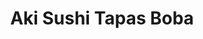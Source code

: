 ---
layout: place
title: Aki Sushi Tapas Boba
permalink: /maine/freeport/aki-sushi-tapas-boba.html
stateAbbr: ME
stateName: Maine
cityName: Freeport
seo:
  type: restaurant
  links: null
place_id: ChIJ2RHVHGl_skwRPESRf9n0A3U
photos:
  - name: >-
      places/ChIJ2RHVHGl_skwRPESRf9n0A3U/photos/AeeoHcIDm-ReyBJIfC6LkQIPX0BzDcimXwUS7X5_wyrRdx_mKpZjq5JDpJrO_XsxKbpTYW_zAlLT8zkX0Hcio0YtuQA2VP-rlyTZ-7hT67vymr1flCaxGYtqIqJYHI1ZA3WXAE-KNq4euxQBdfsV3XaXb1X9bDUxmFKYMFOtkoH-iwMrh54lP4XT7NkqRySu-vmKj8Safw1cReyPMRuwxhUKCRk70MgtBxAVsaFSq0U2gAPctegxxDjEEfi87peYUuI4Y_JCSdsfEBig6UabbEQNeESb2mepWQaGRNQ2mFvpaeFncw
    widthPx: 2048
    heightPx: 1366
    authorAttributions:
      - displayName: Aki Sushi Tapas Boba
        uri: https://maps.google.com/maps/contrib/117753674431496461446
        photoUri: >-
          https://lh3.googleusercontent.com/a-/ALV-UjXhPoie1DPM0eFc7oy_K3TxIyQPoUlVqFPlsodwMvd36xsYVI8=s100-p-k-no-mo
    flagContentUri: >-
      https://www.google.com/local/imagery/report/?cb_client=maps_api_places.places_api&image_key=!1e10!2sAF1QipOjIGBfI6Li9BHFe48W3EA7uZpqtUbuVS3hSoQh&hl=en-US
    googleMapsUri: >-
      https://www.google.com/maps/place//data=!3m4!1e2!3m2!1sAF1QipOjIGBfI6Li9BHFe48W3EA7uZpqtUbuVS3hSoQh!2e10!4m2!3m1!1s0x4cb27f691cd511d9:0x7503f4d97f91443c
  - name: >-
      places/ChIJ2RHVHGl_skwRPESRf9n0A3U/photos/AeeoHcJhMdHXSi74HxbVGkM_mjrqPMUm6xEFmo3Qe0KW1x_CsX1niYUU6NoDw5oh8nvUJUZjFyUo_gPSSG_XKhToOIknXiJ8kFl4n3D6jVATLf-GB2KHR8IW_X0XcGicOtVAFGfmFO71KmAMWZoZFjVbDmHO_hAbrfaSHAAlcKOqLqpj4av1iio3FJYb5BfDp_1_m04aBGLghSz6hKWGb6wwHN7l-E74A6Lr83MJ0IvNaOJ3nu0_fAOCKg0QkeY33ESvrck8ttJa3NnD6_We6mpIJIqLGfiLtar5SG6MsM02Ayu7u31SeFPkXm4mrBptQ5alz7eAj_0gcWIGZngqmAUHJBj2Z0O1gH6iATxO7cEUVakZJ230XMJoF677uWz3-TC7-qYxx2mYkCyVLxqNvsbYuq2nhQ2atZwhaCoFeL40lQDSj4ps
    widthPx: 3024
    heightPx: 2558
    authorAttributions:
      - displayName: Thomas Graf
        uri: https://maps.google.com/maps/contrib/110476929815428501680
        photoUri: >-
          https://lh3.googleusercontent.com/a/ACg8ocI9pZjWwccK_EHSflTcxt_nsbM7R632RNbpwcOpFp6ZQTlFoQ=s100-p-k-no-mo
    flagContentUri: >-
      https://www.google.com/local/imagery/report/?cb_client=maps_api_places.places_api&image_key=!1e10!2sCIHM0ogKEICAgICPiIqLmgE&hl=en-US
    googleMapsUri: >-
      https://www.google.com/maps/place//data=!3m4!1e2!3m2!1sCIHM0ogKEICAgICPiIqLmgE!2e10!4m2!3m1!1s0x4cb27f691cd511d9:0x7503f4d97f91443c
  - name: >-
      places/ChIJ2RHVHGl_skwRPESRf9n0A3U/photos/AeeoHcJ4cFYD_7o4nrhBFO2kqZk9Rt9_6SF2ymuTZhlb-2LLrpV5wuvQ6F5bupXj7OM5FwWF9Syp5ptJKUltngGYgYp_waOzTL7I_PpYSBYqySKNvDBzsJ32b1YwvXkU--rd4lhP-rabKL0QtmaWtbBM805uFcHavQj3gAgn6x2F3NZffbrYA21Xvsje4VWhDkB90TQhdydffgLBddWlDagW_VXFLC4Pn8JDipAVf3OPvxmxCqHlwk6Bu5JpJXy0AbZXSfuT6-7ejzWc0JMHDgr8PKUHPFBo5-_sJcnjb-va-LGSElW5RYLpbVucbkQ-shOD9SkTbDlbXgkJLyUrs1kg5SySQG1d2QiflqOmP3VEPRiBB-lV3l3pNrnQt9sLnFzL1oFg9Y6ijCwXj4Q37QnogURviqCrdov_i-WgjrKrpQ1D2lk
    widthPx: 2885
    heightPx: 3847
    authorAttributions:
      - displayName: Mindy Ly
        uri: https://maps.google.com/maps/contrib/106604214260516682056
        photoUri: >-
          https://lh3.googleusercontent.com/a/ACg8ocL6-Lwwa0k6-rx8hW_ad4ndCfG5qMsc6ey4Ce5393HZwSi1gQ=s100-p-k-no-mo
    flagContentUri: >-
      https://www.google.com/local/imagery/report/?cb_client=maps_api_places.places_api&image_key=!1e10!2sCIHM0ogKEICAgIDbr8n4pAE&hl=en-US
    googleMapsUri: >-
      https://www.google.com/maps/place//data=!3m4!1e2!3m2!1sCIHM0ogKEICAgIDbr8n4pAE!2e10!4m2!3m1!1s0x4cb27f691cd511d9:0x7503f4d97f91443c
  - name: >-
      places/ChIJ2RHVHGl_skwRPESRf9n0A3U/photos/AeeoHcLx5gpsgyLUkL4CgTmQ5qHYujGvRfQv3KylxcBw7pAeww6KJlU8G69yNEEdfwkkCc8RYlSVPc_2yATNMdl6D53n3dj0Lnigfb1u9qF5LaiBbXi_iqXqvTWNwGzwxPNx6EKOcyvgvFZraz8Agkefm6UvKiBs9Q5bXNsMoTbMjtfhgkYmngCVAeueeTeaJg9plEo2k9AbdZ4MhIdldY4JaG_9zbTeR49zeGI6SjTzKkNb4vRaAUdAM_CUELwLHDFQE9k8SjFLl25AOoeaJL0WFhtSREM1R_FEBmKT8kWQkldUObLj4Qh62Phtf5FPoPtavDm1uqo2zSnZsdrLVyWgnyx6q8lMdItyQ8M8IgaezDoGZnbEN-Rmc3kISk9jOG9BQb4_iQreXsM8XQYJIGS44zN0xDlHpMXEejHCrHIk5Cw
    widthPx: 4032
    heightPx: 2268
    authorAttributions:
      - displayName: Langston Wells
        uri: https://maps.google.com/maps/contrib/102393489741302238684
        photoUri: >-
          https://lh3.googleusercontent.com/a/ACg8ocKFxVspSG5o3nSKt7cC774lbXpW7PQu2z3oR00tcXVEZwJ3WVLZ=s100-p-k-no-mo
    flagContentUri: >-
      https://www.google.com/local/imagery/report/?cb_client=maps_api_places.places_api&image_key=!1e10!2sCIHM0ogKEICAgIC7lKa4NA&hl=en-US
    googleMapsUri: >-
      https://www.google.com/maps/place//data=!3m4!1e2!3m2!1sCIHM0ogKEICAgIC7lKa4NA!2e10!4m2!3m1!1s0x4cb27f691cd511d9:0x7503f4d97f91443c
  - name: >-
      places/ChIJ2RHVHGl_skwRPESRf9n0A3U/photos/AeeoHcLxLi22g2IoDzIxFEI7QCx6WWYppF7tu93UNf0-SphfOzXFy6H-b6nr4sJ_8lJlbws3lF8sXbuADBToRgT8eMPoZQrkouYesXOSYVRj-GtLhZn0k9l6D-NP2PTBTlXjSdiv6t90VuJ7ux0dE8uDmat08rHCKQU3ay2CPLp_xavIUJ3DPDig4zeJz34gB_cliQwEp2GuvyKev53Mj2Bx_7qOXrdktqC2Xw_3YXC5j9sr7pm7HXTsLAT5lX3I2RlH2EAysz9iANI6IUKDbHgdzOfK9x-Fb3O58DskIZLigf_FRKPkJKMBzvrkkhVOyQs4rN_eOAFd2vP9VvohG0bY5E37yiItBdNqUQljysJnFfXb45CXHahoV7pKBPr5a321G_FBxIJL6dqymGoQM9lv8BgwGMzo1sWTDUgXvcqBIsJGi9SM
    widthPx: 4096
    heightPx: 3072
    authorAttributions:
      - displayName: Gerry S
        uri: https://maps.google.com/maps/contrib/103025412520003162327
        photoUri: >-
          https://lh3.googleusercontent.com/a-/ALV-UjUIP6Sk61wbHZuA8u--m0CF8bzwC1OXnWYS6PkmVdTDnlGctFMIQw=s100-p-k-no-mo
    flagContentUri: >-
      https://www.google.com/local/imagery/report/?cb_client=maps_api_places.places_api&image_key=!1e10!2sCIHM0ogKEICAgIDnhar--QE&hl=en-US
    googleMapsUri: >-
      https://www.google.com/maps/place//data=!3m4!1e2!3m2!1sCIHM0ogKEICAgIDnhar--QE!2e10!4m2!3m1!1s0x4cb27f691cd511d9:0x7503f4d97f91443c
  - name: >-
      places/ChIJ2RHVHGl_skwRPESRf9n0A3U/photos/AeeoHcJetANUQXjyoGB6BOtXbgs1hKaOcwWhPK0xvpMzQUV4GNIP5oj5ytcKGBoqeyrSt1rWYTtjjWZokZbzmLiDv6qhAtAw-AO6t377j0RqPB3YdzA4YGJ9hcBhlZhW8fNTrLK7oabhBE7Yg_LIvnSOHL3T5Ybl3g5XAMmzHQhIEr_91F-6rHkgNr7C6L1qfTDbGG553lmOvZuZyZRB61TEycVaWcayKuqy4RwQiKdndC7bR0JvnLYsdNT3CNN_JMrrPqFFsq53GU1g-HJjwrSoYogcZrXQNQc4Cmh3NLHfpS5THQqDq05wA5bPTzR2ggWia0iuXo_A6wQd1gGTL8V6jtIMBKGinSnHGmHPR_IuUhxY3wXlfBxEuSi1DHl0V7hzT7OGNxJI_M7P4ufJibkl6aWoH3oKuPuFtVwcgf4uiv8fiNQ
    widthPx: 3024
    heightPx: 4032
    authorAttributions:
      - displayName: Mindy Ly
        uri: https://maps.google.com/maps/contrib/106604214260516682056
        photoUri: >-
          https://lh3.googleusercontent.com/a/ACg8ocL6-Lwwa0k6-rx8hW_ad4ndCfG5qMsc6ey4Ce5393HZwSi1gQ=s100-p-k-no-mo
    flagContentUri: >-
      https://www.google.com/local/imagery/report/?cb_client=maps_api_places.places_api&image_key=!1e10!2sCIHM0ogKEICAgIDbr8mMjwE&hl=en-US
    googleMapsUri: >-
      https://www.google.com/maps/place//data=!3m4!1e2!3m2!1sCIHM0ogKEICAgIDbr8mMjwE!2e10!4m2!3m1!1s0x4cb27f691cd511d9:0x7503f4d97f91443c
  - name: >-
      places/ChIJ2RHVHGl_skwRPESRf9n0A3U/photos/AeeoHcKTqFm32YI673fYlXz5y-PNdvuIlg1M_nZwB03s8h4lrSbb87EluK3vR-H6So31qFYWuKowl-auIL6nAAq055SkztSS03dYHWs7RpbzEAIZ3lfE8Di66K_Cw0GlUXzSrPf7SANSAS_pmLXX62ow3xQfA21L2s1BOtKDdfBwd-IjyAx4_Bvy30hEE-QE1b21RAu0QTqdCzhTKmc-lVrsUcFfNs7Y0zmn9vh1oMTFABzsESIZODWRGjfpwHvPbPgvfcdF8lHu0Z2gagjbathvavzzwSQ9MESGgGK_vClZRyyi1b_rYuyLQ1PDTFh0oVe-4229ueP5lOe9kj7WRhNhSx6Ix6-LwXNyoDNdg85cER0ck_-4ynvJiDlItV-qXYLYkMCcspqdaPS81Cc0IBg5KcjbilMRyXnOZjH2v9TC2wndwOkc
    widthPx: 3024
    heightPx: 4032
    authorAttributions:
      - displayName: Mindy Ly
        uri: https://maps.google.com/maps/contrib/106604214260516682056
        photoUri: >-
          https://lh3.googleusercontent.com/a/ACg8ocL6-Lwwa0k6-rx8hW_ad4ndCfG5qMsc6ey4Ce5393HZwSi1gQ=s100-p-k-no-mo
    flagContentUri: >-
      https://www.google.com/local/imagery/report/?cb_client=maps_api_places.places_api&image_key=!1e10!2sCIHM0ogKEICAgIDbr4n-2AE&hl=en-US
    googleMapsUri: >-
      https://www.google.com/maps/place//data=!3m4!1e2!3m2!1sCIHM0ogKEICAgIDbr4n-2AE!2e10!4m2!3m1!1s0x4cb27f691cd511d9:0x7503f4d97f91443c
  - name: >-
      places/ChIJ2RHVHGl_skwRPESRf9n0A3U/photos/AeeoHcKlbvmeB0AueLVzHHtu1cNL4wajE4kqThWkd2nDtgYB5qKQwKIg-X1hWNnMUrnUuHqyWSYr1mZ1y-32Pdw4uCdUnNHo9oFW6CWpLbIyS44ng0Y0gNMivY85wH36r8UmcfZM1uQ6qQdTkteGOMYlMKEuMfm-dTAgGVpRUaBPozT8k6ribg_6iRuZRQ5wh8y1ZZrYSR99mWDLTChj0ZIJ-lWPpu07mSU4pOyhI1jzkwDToDrx-_xztLbE4OIGgbAaR_FgBFgQXOjdmcB3mpjR5kt6Bw_mAAG7gkCFTmPmz7Ejl4vpHbvpOUg-FgpuBtGsPWIJ0EaGV0Q9S4xsZhlgLpOex8M6KYpZyU8tVCRRqidjl_Td-sqZ-B9VIltm3vSNq8HHSDlSgoZWkj3gnn7M3FXaHEp2_49LwG0OqXLcnA0
    widthPx: 3024
    heightPx: 4032
    authorAttributions:
      - displayName: Allison
        uri: https://maps.google.com/maps/contrib/103709949314905782733
        photoUri: >-
          https://lh3.googleusercontent.com/a/ACg8ocJa79WQMklrPXCzVD5KS66bfdEDaQzTn_lJl7OnKJPlYI6o7A=s100-p-k-no-mo
    flagContentUri: >-
      https://www.google.com/local/imagery/report/?cb_client=maps_api_places.places_api&image_key=!1e10!2sCIHM0ogKEICAgICXlYOeLQ&hl=en-US
    googleMapsUri: >-
      https://www.google.com/maps/place//data=!3m4!1e2!3m2!1sCIHM0ogKEICAgICXlYOeLQ!2e10!4m2!3m1!1s0x4cb27f691cd511d9:0x7503f4d97f91443c
  - name: >-
      places/ChIJ2RHVHGl_skwRPESRf9n0A3U/photos/AeeoHcLay1uHzVcvku41SiXvTCwIEuxKcqcS8baKWddS7Fo0eq5yk4HpgEyNbdUJQ_hlCW-RU4Ky132vW_lyvRQTYv02ZcTvj59FenAc4kWKE6_72cH-st-VJcjYIJzfZ2u23IkyEA5bSLTzvB9W2jYYTuYjxpRDt5fAOW39wtanA_O0kf51eYA3HqowJARVsa8WO_13SkJv6yebKAXUkkigryuxn_jisiglCRMJeA1w-d4XfN5Cnvig4dY00F-0RaaY9YqUkigGbYUEjjWmSTYiLeY-3IO9KG0h13dGkWvsCjzwzQ
    widthPx: 1134
    heightPx: 1520
    authorAttributions:
      - displayName: Aki Sushi Tapas Boba
        uri: https://maps.google.com/maps/contrib/117753674431496461446
        photoUri: >-
          https://lh3.googleusercontent.com/a-/ALV-UjXhPoie1DPM0eFc7oy_K3TxIyQPoUlVqFPlsodwMvd36xsYVI8=s100-p-k-no-mo
    flagContentUri: >-
      https://www.google.com/local/imagery/report/?cb_client=maps_api_places.places_api&image_key=!1e10!2sAF1QipN9F5Bi7duI7MCxokEPdLLfBNnxA5v72L-9XFBO&hl=en-US
    googleMapsUri: >-
      https://www.google.com/maps/place//data=!3m4!1e2!3m2!1sAF1QipN9F5Bi7duI7MCxokEPdLLfBNnxA5v72L-9XFBO!2e10!4m2!3m1!1s0x4cb27f691cd511d9:0x7503f4d97f91443c
  - name: >-
      places/ChIJ2RHVHGl_skwRPESRf9n0A3U/photos/AeeoHcJTmkG8cPQsj1ADVxd7dW75_SY-f2_E7wGNwcRV3isS1pKpe1tYlq1kticT29TooUyq6r-UBq8h2605iQx6zVYmkCgMEMvlS1cGUgjoKOjqeX4Ukq5MD8xcShoEciYItyFpi15OyE5FmW13SP7pTJDvLaUkK8BK4HMpTlWq5trmlmoOjIKjLC3WzeBdYIDP3QCTCQ8nH4_P-rvHi7iMVPoK0zx5GucgHgtWnGmjN2YeuffpqAcBB6x1bBHlSWcy_a3TIk2r6acfeWknsDMDD-u0rxzt5A7k7zVHdkCjKE6y3nLgahPsGkYuwmm2tylvYjFFP4gIOqleAOeyddA5uVj_OkQhyhE7gNEPfcIUKkg15qWRnS7ELSkpVAKA-rs5IvKURLCUyeS_she8L7DYQMiGqputZVqs_maZe66xRyWAiA
    widthPx: 4000
    heightPx: 2252
    authorAttributions:
      - displayName: Dan Hudkins
        uri: https://maps.google.com/maps/contrib/101543891898646976311
        photoUri: >-
          https://lh3.googleusercontent.com/a-/ALV-UjXizOJ55JJDJRGoj53fUdKzX3NqAZhiN5u5qFL8Ily-S1HEeV5L=s100-p-k-no-mo
    flagContentUri: >-
      https://www.google.com/local/imagery/report/?cb_client=maps_api_places.places_api&image_key=!1e10!2sCIHM0ogKEICAgIDbnPOlCA&hl=en-US
    googleMapsUri: >-
      https://www.google.com/maps/place//data=!3m4!1e2!3m2!1sCIHM0ogKEICAgIDbnPOlCA!2e10!4m2!3m1!1s0x4cb27f691cd511d9:0x7503f4d97f91443c
address: 10 School St, Freeport, ME 04032, USA
street: 10 School St
city: Freeport
state: ME
zip: '04032'
country: USA
neighborhood: Freeport
latitude: '43.858163'
longitude: '-70.101492'
accessibility_options:
  wheelchairAccessibleParking: true
business_status: OPERATIONAL
name: Aki Sushi Tapas Boba
google_maps_links:
  directionsUri: >-
    https://www.google.com/maps/dir//''/data=!4m7!4m6!1m1!4e2!1m2!1m1!1s0x4cb27f691cd511d9:0x7503f4d97f91443c!3e0
  placeUri: https://maps.google.com/?cid=8431852142353007676
  writeAReviewUri: >-
    https://www.google.com/maps/place//data=!4m3!3m2!1s0x4cb27f691cd511d9:0x7503f4d97f91443c!12e1
  reviewsUri: >-
    https://www.google.com/maps/place//data=!4m4!3m3!1s0x4cb27f691cd511d9:0x7503f4d97f91443c!9m1!1b1
  photosUri: >-
    https://www.google.com/maps/place//data=!4m3!3m2!1s0x4cb27f691cd511d9:0x7503f4d97f91443c!10e5
primary_type: Japanese Restaurant
opening_hours: null
secondary_opening_hours: null
phone: null
price_level: null
price_range: null
rating: null
rating_count: 0
website: null
description: >-
  Discover Aki Sushi Tapas Boba in Freeport, Maine$$$Aki Sushi Tapas Boba in
  Freeport, Maine, offers a delightful blend of authentic Japanese flavors,
  featuring fresh sushi rolls, savory tapas selections, and refreshing boba
  options that appeal to a wide range of tastes. Nestled on a quiet street, this
  spot provides a cozy atmosphere ideal for casual meals, with creative twists
  on classic dishes that make it a standout choice for sushi enthusiasts. The
  restaurant includes convenient accessibility features, ensuring it's welcoming
  for all diners looking to enjoy a relaxed outing. Photos of the space
  highlight its vibrant and inviting vibe, perfect for groups seeking flavorful,
  laid-back dining experiences in the area.
generative_summary: >-
  Discover Aki Sushi Tapas Boba in Freeport, Maine$$$Aki Sushi Tapas Boba in
  Freeport, Maine, offers a delightful blend of authentic Japanese flavors,
  featuring fresh sushi rolls, savory tapas selections, and refreshing boba
  options that appeal to a wide range of tastes. Nestled on a quiet street, this
  spot provides a cozy atmosphere ideal for casual meals, with creative twists
  on classic dishes that make it a standout choice for sushi enthusiasts. The
  restaurant includes convenient accessibility features, ensuring it's welcoming
  for all diners looking to enjoy a relaxed outing. Photos of the space
  highlight its vibrant and inviting vibe, perfect for groups seeking flavorful,
  laid-back dining experiences in the area.
generative_disclosure: Summarized by AI using the Grok-3-Mini model.
reviews: null
review_summary: >-
  What People Are Saying About This Sushi Spot$$$Feedback from visitors to this
  sushi restaurant often highlights the fresh ingredients and tasty variety that
  keep things exciting and satisfying. Many appreciate the casual, approachable
  vibe that makes it feel like a go-to spot for everyday meals or special
  occasions. While some note room for more options in certain areas, the overall
  consensus leans positive, praising the creative flavors that stand out among
  local Japanese eateries. It's commonly recommended for anyone searching for
  reliable sushi nearby, with comments emphasizing its role as a solid choice
  for quick, enjoyable visits. All in all, the shared experiences suggest it's
  worth trying for those craving top-notch Japanese-inspired dishes in a
  welcoming environment.
review_disclosure: Summarized by AI using the Grok-3-Mini model.
parking_options: null
payment_options: null
allow_dogs: null
curbside_pickup: null
delivery: null
dine_in: null
good_for_children: null
good_for_groups: null
good_for_sports: null
live_music: null
menu_for_children: null
outdoor_seating: null
reservable: null
restroom: null
serves_beer: null
serves_breakfast: null
serves_brunch: null
serves_cocktails: null
serves_coffee: null
serves_dinner: null
serves_dessert: null
serves_lunch: null
serves_vegetarian_food: null
serves_wine: null
takeout: null
update_category: pro
places_description: null

---